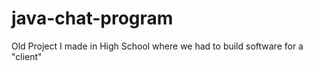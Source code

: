 # java-chat-program
Old Project I made in High School where we had to build software for a "client" 
